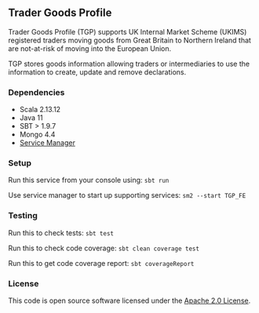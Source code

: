 
## Trader Goods Profile

Trader Goods Profile (TGP) supports UK Internal Market Scheme (UKIMS) registered traders moving goods from Great Britain to Northern Ireland that are not-at-risk of moving into the European Union.

TGP stores goods information allowing traders or intermediaries to use the information to create, update and remove declarations.

### Dependencies

- Scala 2.13.12
- Java 11
- SBT > 1.9.7
- Mongo 4.4
- [Service Manager](https://github.com/hmrc/sm2)

### Setup

Run this service from your console using: `sbt run`

Use service manager to start up supporting services: `sm2 --start TGP_FE` 

### Testing

Run this to check tests: `sbt test`

Run this to check code coverage: `sbt clean coverage test`

Run this to get code coverage report: `sbt coverageReport`

### License

This code is open source software licensed under the [Apache 2.0 License]("http://www.apache.org/licenses/LICENSE-2.0.html").
